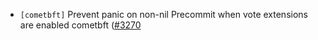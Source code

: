 - `[cometbft]` Prevent panic on non-nil Precommit when vote extensions are enabled
  cometbft ([\#3270](https://github.com/cosmos/gaia/pull/3270)
